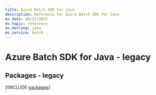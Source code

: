 ```yaml
---
title: Azure Batch SDK for Java
description: Reference for Azure Batch SDK for Java
ms.date: 08/22/2025
ms.topic: reference
ms.devlang: java
ms.service: batch
---
```

# Azure Batch SDK for Java - legacy
## Packages - legacy
[!INCLUDE [packages](batch-index.md)]